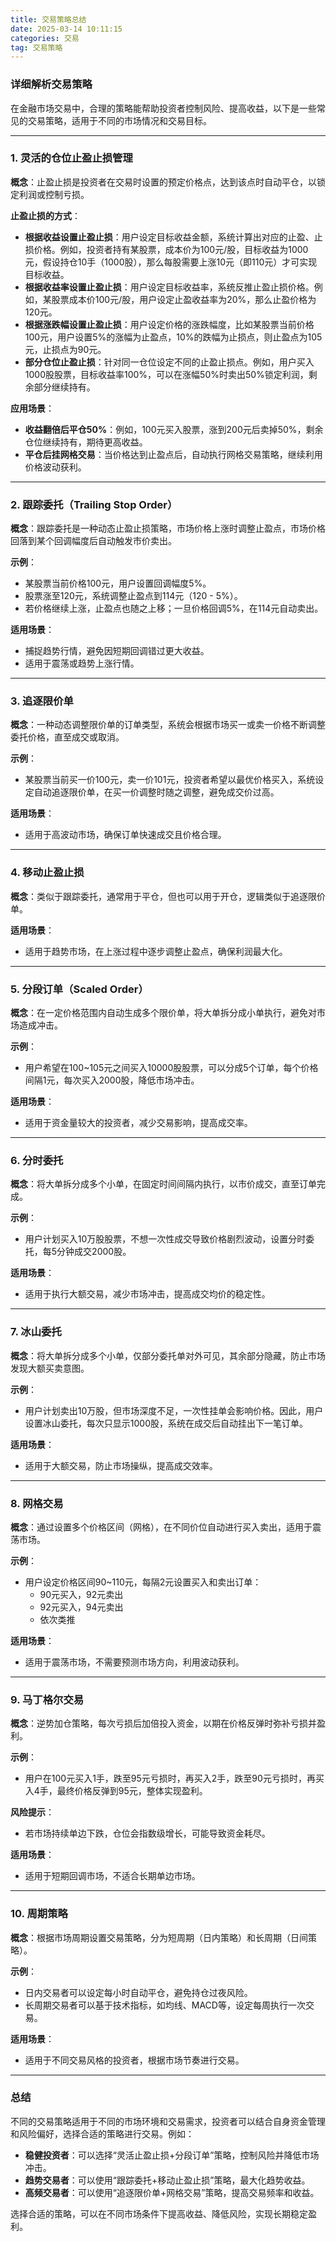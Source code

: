 ```yaml
---
title: 交易策略总结
date: 2025-03-14 10:11:15
categories: 交易
tag: 交易策略
---
```



### 详细解析交易策略

在金融市场交易中，合理的策略能帮助投资者控制风险、提高收益，以下是一些常见的交易策略，适用于不同的市场情况和交易目标。

---

### **1. 灵活的仓位止盈止损管理**
**概念**：止盈止损是投资者在交易时设置的预定价格点，达到该点时自动平仓，以锁定利润或控制亏损。

**止盈止损的方式**：
- **根据收益设置止盈止损**：用户设定目标收益金额，系统计算出对应的止盈、止损价格。例如，投资者持有某股票，成本价为100元/股，目标收益为1000元，假设持仓10手（1000股），那么每股需要上涨10元（即110元）才可实现目标收益。
- **根据收益率设置止盈止损**：用户设定目标收益率，系统反推止盈止损价格。例如，某股票成本价100元/股，用户设定止盈收益率为20%，那么止盈价格为120元。
- **根据涨跌幅设置止盈止损**：用户设定价格的涨跌幅度，比如某股票当前价格100元，用户设置5%的涨幅为止盈点，10%的跌幅为止损点，则止盈点为105元，止损点为90元。
- **部分仓位止盈止损**：针对同一仓位设定不同的止盈止损点。例如，用户买入1000股股票，目标收益率100%，可以在涨幅50%时卖出50%锁定利润，剩余部分继续持有。

**应用场景**：
- **收益翻倍后平仓50%**：例如，100元买入股票，涨到200元后卖掉50%，剩余仓位继续持有，期待更高收益。
- **平仓后挂网格交易**：当价格达到止盈点后，自动执行网格交易策略，继续利用价格波动获利。

---

### **2. 跟踪委托（Trailing Stop Order）**
**概念**：跟踪委托是一种动态止盈止损策略，市场价格上涨时调整止盈点，市场价格回落到某个回调幅度后自动触发市价卖出。

**示例**：
- 某股票当前价格100元，用户设置回调幅度5%。
- 股票涨至120元，系统调整止盈点到114元（120 - 5%）。
- 若价格继续上涨，止盈点也随之上移；一旦价格回调5%，在114元自动卖出。

**适用场景**：
- 捕捉趋势行情，避免因短期回调错过更大收益。
- 适用于震荡或趋势上涨行情。

---

### **3. 追逐限价单**
**概念**：一种动态调整限价单的订单类型，系统会根据市场买一或卖一价格不断调整委托价格，直至成交或取消。

**示例**：
- 某股票当前买一价100元，卖一价101元，投资者希望以最优价格买入，系统设定自动追逐限价单，在买一价调整时随之调整，避免成交价过高。

**适用场景**：
- 适用于高波动市场，确保订单快速成交且价格合理。

---

### **4. 移动止盈止损**
**概念**：类似于跟踪委托，通常用于平仓，但也可以用于开仓，逻辑类似于追逐限价单。

**适用场景**：
- 适用于趋势市场，在上涨过程中逐步调整止盈点，确保利润最大化。

---

### **5. 分段订单（Scaled Order）**
**概念**：在一定价格范围内自动生成多个限价单，将大单拆分成小单执行，避免对市场造成冲击。

**示例**：
- 用户希望在100~105元之间买入10000股股票，可以分成5个订单，每个价格间隔1元，每次买入2000股，降低市场冲击。

**适用场景**：
- 适用于资金量较大的投资者，减少交易影响，提高成交率。

---

### **6. 分时委托**
**概念**：将大单拆分成多个小单，在固定时间间隔内执行，以市价成交，直至订单完成。

**示例**：
- 用户计划买入10万股股票，不想一次性成交导致价格剧烈波动，设置分时委托，每5分钟成交2000股。

**适用场景**：
- 适用于执行大额交易，减少市场冲击，提高成交均价的稳定性。

---

### **7. 冰山委托**
**概念**：将大单拆分成多个小单，仅部分委托单对外可见，其余部分隐藏，防止市场发现大额买卖意图。

**示例**：
- 用户计划卖出10万股，但市场深度不足，一次性挂单会影响价格。因此，用户设置冰山委托，每次只显示1000股，系统在成交后自动挂出下一笔订单。

**适用场景**：
- 适用于大额交易，防止市场操纵，提高成交效率。

---

### **8. 网格交易**
**概念**：通过设置多个价格区间（网格），在不同价位自动进行买入卖出，适用于震荡市场。

**示例**：
- 用户设定价格区间90~110元，每隔2元设置买入和卖出订单：
    - 90元买入，92元卖出
    - 92元买入，94元卖出
    - 依次类推

**适用场景**：
- 适用于震荡市场，不需要预测市场方向，利用波动获利。

---

### **9. 马丁格尔交易**
**概念**：逆势加仓策略，每次亏损后加倍投入资金，以期在价格反弹时弥补亏损并盈利。

**示例**：
- 用户在100元买入1手，跌至95元亏损时，再买入2手，跌至90元亏损时，再买入4手，最终价格反弹到95元，整体实现盈利。

**风险提示**：
- 若市场持续单边下跌，仓位会指数级增长，可能导致资金耗尽。

**适用场景**：
- 适用于短期回调市场，不适合长期单边市场。

---

### **10. 周期策略**
**概念**：根据市场周期设置交易策略，分为短周期（日内策略）和长周期（日间策略）。

**示例**：
- 日内交易者可以设定每小时自动平仓，避免持仓过夜风险。
- 长周期交易者可以基于技术指标，如均线、MACD等，设定每周执行一次交易。

**适用场景**：
- 适用于不同交易风格的投资者，根据市场节奏进行交易。

---

### **总结**
不同的交易策略适用于不同的市场环境和交易需求，投资者可以结合自身资金管理和风险偏好，选择合适的策略进行交易。例如：
- **稳健投资者**：可以选择“灵活止盈止损+分段订单”策略，控制风险并降低市场冲击。
- **趋势交易者**：可以使用“跟踪委托+移动止盈止损”策略，最大化趋势收益。
- **高频交易者**：可以使用“追逐限价单+网格交易”策略，提高交易频率和收益。

选择合适的策略，可以在不同市场条件下提高收益、降低风险，实现长期稳定盈利。